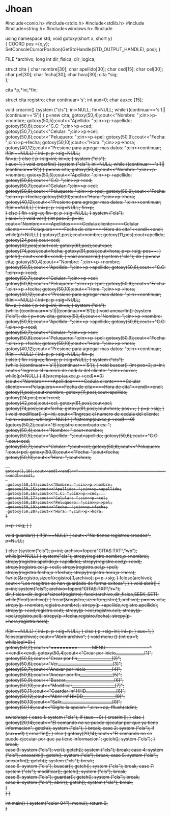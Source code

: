 # Jhoan
#include<conio.h>
#include<stdio.h>
#include<stdlib.h>
#include<iostream>
#include<string.h>
#include<windows.h>
#include<fstream>

using namespace std;
void gotoxy(short x, short y)                                                         
{
 COORD pos ={x,y};
 SetConsoleCursorPosition(GetStdHandle(STD_OUTPUT_HANDLE), pos);
}

FILE *archivo;
long int dir_fisica, dir_logica;

struct cita
{
	char nombre[30];
	char apellido[30];
	char ced[15];
	char cel[30];
	char pel[30];
	char fecha[30];
	char hora[30];
cita *sig;												 
};

cita *p,*ini,*fin;

struct cita registro;
char continuar='s';
int aux=0;
char auxcc [15];

void crearini()
{system ("cls");
 ini=NULL;
 fin=NULL;
 while ((continuar=='s')||(continuar=='S'))
  { 
  	 p=new cita;
  	 gotoxy(50,4);cout<<"Nombre: ";cin>>p->nombre;
  	 gotoxy(50,5);cout<<"Apellido: ";cin>>p->apellido;
	 gotoxy(50,6);cout<<"C.C: ";cin>>p->ced;  	
	 gotoxy(50,7);cout<<"Celular: ";cin>>p->cel;
	 gotoxy(50,8);cout<<"Peluquero: ";cin>>p->pel;
	 gotoxy(50,9);cout<<"Fecha: ";cin>>p->fecha;
	 gotoxy(50,10);cout<<"Hora: ";cin>>p->hora;
	 gotoxy(40,12);cout<<"Presione <s> para agregar mas datos: ";cin>>continuar;
 	 if(ini==NULL)
	 {
	  ini=p;
	  p->sig=NULL;	
	  fin=p;
	 }
	 else
	 {
	  p->sig=ini;
	  ini=p;
	 }
   system ("cls");  
  }
  aux=1;
}
void crearfin()
{system ("cls");
 ini=NULL;
 while ((continuar=='s')||(continuar=='S'))
  { 
  	 p=new cita;
  	 gotoxy(50,4);cout<<"Nombre: ";cin>>p->nombre;
  	 gotoxy(50,5);cout<<"Apellido: ";cin>>p->apellido;
	 gotoxy(50,6);cout<<"C.C: ";cin>>p->ced;  	
	 gotoxy(50,7);cout<<"Celular: ";cin>>p->cel;
	 gotoxy(50,8);cout<<"Peluquero: ";cin>>p->pel;
	 gotoxy(50,9);cout<<"Fecha: ";cin>>p->fecha;
	 gotoxy(50,10);cout<<"Hora: ";cin>>p->hora;
	 gotoxy(40,12);cout<<"Presione <s> para agregar mas datos: ";cin>>continuar;
 	 if(ini==NULL)
	 {
	  ini=p;
	  p->sig=NULL;
	  fin=p;	
	 }
	 else
	 {
	  fin->sig=p;
	  fin=p;
	  p->sig=NULL;
	 }
   system ("cls");  
  }
  aux=1;
}
void ver()
{int pos=2;
 p=ini;
 cout<<"Nombre====Apellidos====Cedula cliente====Celular cliente====Peluquero====Fecha de cita====Hora de cita"<<endl<<endl;
  	while(p!=NULL)
  	{
  	 gotoxy(1,pos);cout<<p->nombre;
  	 gotoxy(11,pos);cout<<p->apellido;
	 gotoxy(24,pos);cout<<p->ced; 	
	 gotoxy(42,pos);cout<<p->cel;
	 gotoxy(61,pos);cout<<p->pel;
	 gotoxy(74,pos);cout<<p->fecha;
	 gotoxy(91,pos);cout<<p->hora;
	 p=p->sig;
	 pos++;
	}
	 getch();
	 cout<<endl<<endl;
}
void anexarini()
{system ("cls");
 do
  { 
  	 p=new cita;
  	 gotoxy(50,4);cout<<"Nombre: ";cin>>p->nombre;
  	 gotoxy(50,5);cout<<"Apellido: ";cin>>p->apellido;
	 gotoxy(50,6);cout<<"C.C: ";cin>>p->ced;  	
	 gotoxy(50,7);cout<<"Celular: ";cin>>p->cel;
	 gotoxy(50,8);cout<<"Peluquero: ";cin>>p->pel;
	 gotoxy(50,9);cout<<"Fecha: ";cin>>p->fecha;
	 gotoxy(50,10);cout<<"Hora: ";cin>>p->hora;
	 gotoxy(40,12);cout<<"Presione <s> para agregar mas datos: ";cin>>continuar;
 	 if(ini==NULL)
	 {
	  ini=p;
	  p->sig=NULL;	
	  fin=p;
	 }
	 else
	 {
	  p->sig=ini;
	  ini=p;
	 }
   system ("cls");  
  }while ((continuar=='s')||(continuar=='S'));
}
void anexarfin()
{system ("cls");
 do
  { 
  	 p=new cita;
  	 gotoxy(50,4);cout<<"Nombre: ";cin>>p->nombre;
  	 gotoxy(50,5);cout<<"Apellido: ";cin>>p->apellido;
	 gotoxy(50,6);cout<<"C.C: ";cin>>p->ced;  	
	 gotoxy(50,7);cout<<"Celular: ";cin>>p->cel;
	 gotoxy(50,8);cout<<"Peluquero: ";cin>>p->pel;
	 gotoxy(50,9);cout<<"Fecha: ";cin>>p->fecha;
	 gotoxy(50,10);cout<<"Hora: ";cin>>p->hora;
	 gotoxy(40,12);cout<<"Presione <s> para agregar mas datos: ";cin>>continuar;
 	 if(ini==NULL)
	 {
	  ini=p;
	  p->sig=NULL;
	  fin=p;	
	 }
	 else
	 {
	  fin->sig=p;
	  fin=p;
	  p->sig=NULL;
	 }
   system ("cls");  
  }while ((continuar=='s')||(continuar=='S'));
}
void buscar()
{int pos=2;
 p=ini;
 cout<<"Ingrese el numero de cedula del cliente: ";cin>>auxcc;
 while(p!=NULL)
  { 
   if(strcmp(auxcc,p->ced)==0)
  	{cout<<"Nombre====Apellidos====Cedula cliente====Celular cliente====Peluquero====Fecha de cita====Hora de cita"<<endl<<endl;
  	 gotoxy(1,pos);cout<<p->nombre;
  	 gotoxy(11,pos);cout<<p->apellido;
	 gotoxy(24,pos);cout<<p->ced; 	
	 gotoxy(42,pos);cout<<p->cel;
	 gotoxy(61,pos);cout<<p->pel;
	 gotoxy(74,pos);cout<<p->fecha;
	 gotoxy(91,pos);cout<<p->hora;
	 pos++;
	}
	p=p->sig;
  }
}
void modificar()
{p=ini;
 cout<<"Ingrese el numero de cedula del cliente: ";cin>>auxcc; 
 while(p!=NULL)
  {
	if(strcmp(auxcc,p->ced)==0)
  	{gotoxy(50,2);cout<<"El registro encontrado es: ";
	 gotoxy(50,4);cout<<"Nombre: ";cout<<p->nombre;
  	 gotoxy(50,5);cout<<"Apellido: ";cout<<p->apellido;
	 gotoxy(50,6);cout<<"C.C: ";cout<<p->ced;  	
	 gotoxy(50,7);cout<<"Celular: ";cout<<p->cel;
	 gotoxy(50,8);cout<<"Peluquero: ";cout<<p->pel;
	 gotoxy(50,9);cout<<"Fecha: ";cout<<p->fecha;
	 gotoxy(50,10);cout<<"Hora: ";cout<<p->hora;
	 
	  gotoxy(1,10);cout<<endl<<endl<<"===================================================================================================================="<<endl<<endl;
     
     gotoxy(50,14);cout<<"Nombre: ";cin>>p->nombre;
  	 gotoxy(50,15);cout<<"Apellido: ";cin>>p->apellido;
	 gotoxy(50,16);cout<<"C.C: ";cin>>p->ced;  	
	 gotoxy(50,17);cout<<"Celular: ";cin>>p->cel;
	 gotoxy(50,18);cout<<"Peluquero: ";cin>>p->pel;
	 gotoxy(50,19);cout<<"Fecha: ";cin>>p->fecha;
	 gotoxy(50,20);cout<<"Hora: ";cin>>p->hora;
	}
 p=p->sig;
 }
}

void guardar()
{
 if(ini==NULL)
  {
  	cout<<"No tienes registros creados";
  	p=NULL;

  }
  else
  {system("cls");
   p=ini;
   archivo=fopen("CITAS.TXT","wb");	
  while(p!=NULL)
  {
   system("cls");
   strcpy(registro.nombre,p->nombre);
   strcpy(registro.apellido,p->apellido);
   strcpy(registro.ced,p->ced);
   strcpy(registro.cel,p->cel);
   strcpy(registro.pel,p->pel);
   strcpy(registro.fecha,p->fecha);
   strcpy(registro.hora,p->hora);
   fwrite(&registro,sizeof(registro),1,archivo);
   p=p->sig;
  }
  fclose(archivo);
  cout<<"Los resgitros se han guardado de forma exitosa";
  }
}
void abrir()
{
 p=ini;
 system("cls");
 archivo=fopen("CITAS.TXT","r+");
 dir_fisica=dir_logica*sizeof(registro);
 fseek(archivo,dir_fisica,SEEK_SET);
 while(!feof(archivo))
 {
  fread(&registro,sizeof(registro),1,archivo);
  p=new cita;
   strcpy(p->nombre,registro.nombre);
   strcpy(p->apellido,registro.apellido);
   strcpy(p->ced,registro.ced);
   strcpy(p->cel,registro.cel);
   strcpy(p->pel,registro.pel);
   strcpy(p->fecha,registro.fecha);
   strcpy(p->hora,registro.hora);
  
  if(ini==NULL)
  {
  	ini=p;
    p->sig=NULL;
  }
  else
  {
  	p->sig=ini;
  	ini=p;
  }
  aux=1;
 }
 fclose(archivo);
 cout<<"Abrir archivo";
}
void menu ()
{int op=1;
 while(op!=0)
  {
  	gotoxy(50,2);cout<<"==============MENU==============="<<endl<<endl;
    gotoxy(50,4);cout<<"Crear por inicio______________[1]";
    gotoxy(50,5);cout<<"Crear por fin_________________[2]";	
    gotoxy(50,6);cout<<"Ver___________________________[3]";
    gotoxy(50,7);cout<<"Anexar por inicio_____________[4]";
    gotoxy(50,8);cout<<"Anexar por fin________________[5]";
    gotoxy(50,9);cout<<"Buscar________________________[6]";
    gotoxy(50,10);cout<<"Modificar_____________________[7]";
    gotoxy(50,11);cout<<"Guardar inf HHD_______________[8]";
    gotoxy(50,12);cout<<"Abrir inf HHDD________________[9]";
    gotoxy(50,13);cout<<"Salir_________________________[0]";
    gotoxy(50,14);cout<<"Digite la opcion: ";cin>>op;
    fflush(stdin);
  
   switch(op)
    {
  	  case 1: system ("cls");
  	          if (aux==0)
  	          {
				crearini();
			  }
			  else
			  {
			   gotoxy(20,14);cout<<"El comando no se puede ejecutar por que ya tiene informacion";
			   getch();
			   system ("cls");
			  }
		      break;
	  case 2: system ("cls");
  	          if (aux==0)
  	          {
				crearfin();
			  }
			  else
			  {
			   gotoxy(20,14);cout<<"El comando no se puede ejecutar por que ya tiene informacion";
			   getch();
			   system ("cls");
			  }
		      break;	
	  case 3: system ("cls");
	          ver();
	          getch();
			  system ("cls");
			  break;
	 case 4:  system ("cls");
	          anexarini();
	          getch();
			  system ("cls");
			  break;
	 case 5: system ("cls");
	        anexarfin();
	        getch();
			system ("cls");
			break;		
	 case 6: system ("cls");
	        buscar();
	        getch();
			system ("cls");
			break;
	 case 7: system ("cls");
	        modificar();
	        getch();
			system ("cls");
			break;	
	 case 8: system ("cls");
	        guardar();
	        getch();
			system ("cls");
			break;	
	 case 9: system ("cls");
	        abrir();
	        getch();
			system ("cls");
			break;								
    }	
  } 
}

int main()
{
 system("color 04");
 menu();
 return 0;	
}
